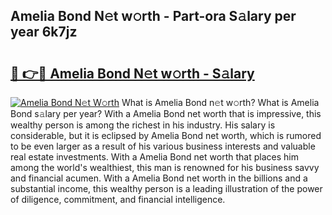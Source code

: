 ## Amelia Bond N𝚎t w𝚘rth - Part-ora S𝚊lary per year 6k7jz

# <h2><a href="http://gc3b7f.nevu.top/?p=Amelia+Bond">🔗 👉🔴 Amelia Bond N𝚎t w𝚘rth - S𝚊lary</a></h2>

[![Amelia Bond N𝚎t W𝚘rth](https://i.imgur.com/Oavwk0R.jpeg)](http://gc3b7f.nevu.top/?p=Amelia+Bond)
What is Amelia Bond n𝚎t w𝚘rth? What is Amelia Bond s𝚊lary per year?
With a Amelia Bond net worth that is impressive, this wealthy person is among the richest in his industry. His salary is considerable, but it is eclipsed by Amelia Bond net worth, which is rumored to be even larger as a result of his various business interests and valuable real estate investments. With a Amelia Bond net worth that places him among the world's wealthiest, this man is renowned for his business savvy and financial acumen. With a Amelia Bond net worth in the billions and a substantial income, this wealthy person is a leading illustration of the power of diligence, commitment, and financial intelligence.
